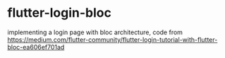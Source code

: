 # flutter-login-bloc
implementing a login page with bloc architecture, code from https://medium.com/flutter-community/flutter-login-tutorial-with-flutter-bloc-ea606ef701ad
